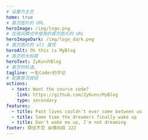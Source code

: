 ```yaml
---
# 设置为主页
home: true
# 首页图片的 URL
heroImage: /img/logo.png
# 在夜间模式中使用的首页图片的 URL
heroImageDark: /img/logo_dark.png
# 首页图片的 alt 属性
heroAlt: Oh this is MyBlog
# 首页的大标题
heroText: ZyKunのBlog
# 首页的标语。
tagline: 一名Coder的手记
# 配置首页按钮
actions:
  - text: Want the source code?
    link: https://github.com/ZyKunn/MyBlog
    type: secondary
features:
  - title: Past lives couldn't ever come between us
  - title: Some time the dreamers finally wake up
  - title: Don't wake me up, I'm not dreaming
footer: 既往不恋 纵情向前 222
---
```




